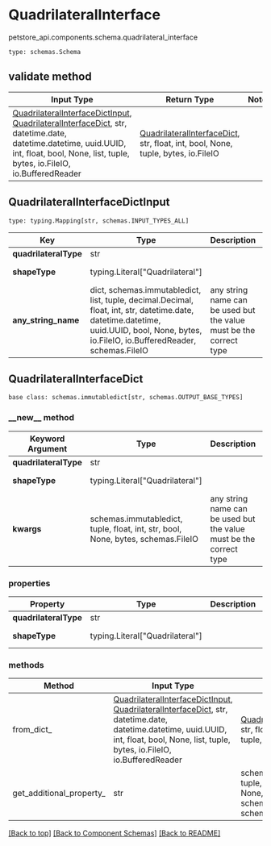 # QuadrilateralInterface
petstore_api.components.schema.quadrilateral_interface
```
type: schemas.Schema
```

## validate method
Input Type | Return Type | Notes
------------ | ------------- | -------------
[QuadrilateralInterfaceDictInput](#quadrilateralinterfacedictinput), [QuadrilateralInterfaceDict](#quadrilateralinterfacedict), str, datetime.date, datetime.datetime, uuid.UUID, int, float, bool, None, list, tuple, bytes, io.FileIO, io.BufferedReader | [QuadrilateralInterfaceDict](#quadrilateralinterfacedict), str, float, int, bool, None, tuple, bytes, io.FileIO |

## QuadrilateralInterfaceDictInput
```
type: typing.Mapping[str, schemas.INPUT_TYPES_ALL]
```
Key | Type |  Description | Notes
------------ | ------------- | ------------- | -------------
**quadrilateralType** | str |  |
**shapeType** | typing.Literal["Quadrilateral"] |  | must be one of ["Quadrilateral"]
**any_string_name** | dict, schemas.immutabledict, list, tuple, decimal.Decimal, float, int, str, datetime.date, datetime.datetime, uuid.UUID, bool, None, bytes, io.FileIO, io.BufferedReader, schemas.FileIO | any string name can be used but the value must be the correct type | [optional]

## QuadrilateralInterfaceDict
```
base class: schemas.immutabledict[str, schemas.OUTPUT_BASE_TYPES]

```
### &lowbar;&lowbar;new&lowbar;&lowbar; method
Keyword Argument | Type | Description | Notes
---------------- | ---- | ----------- | -----
**quadrilateralType** | str |  |
**shapeType** | typing.Literal["Quadrilateral"] |  | must be one of ["Quadrilateral"]
**kwargs** | schemas.immutabledict, tuple, float, int, str, bool, None, bytes, schemas.FileIO | any string name can be used but the value must be the correct type | [optional] typed value is accessed with the get_additional_property_ method

### properties
Property | Type | Description | Notes
-------- | ---- | ----------- | -----
**quadrilateralType** | str |  |
**shapeType** | typing.Literal["Quadrilateral"] |  | must be one of ["Quadrilateral"]

### methods
Method | Input Type | Return Type | Notes
------ | ---------- | ----------- | ------
from_dict_ | [QuadrilateralInterfaceDictInput](#quadrilateralinterfacedictinput), [QuadrilateralInterfaceDict](#quadrilateralinterfacedict), str, datetime.date, datetime.datetime, uuid.UUID, int, float, bool, None, list, tuple, bytes, io.FileIO, io.BufferedReader | [QuadrilateralInterfaceDict](#quadrilateralinterfacedict), str, float, int, bool, None, tuple, bytes, io.FileIO | a constructor
get_additional_property_ | str | schemas.immutabledict, tuple, float, int, str, bool, None, bytes, schemas.FileIO, schemas.Unset | provides type safety for additional properties

[[Back to top]](#top) [[Back to Component Schemas]](../../../README.md#Component-Schemas) [[Back to README]](../../../README.md)
